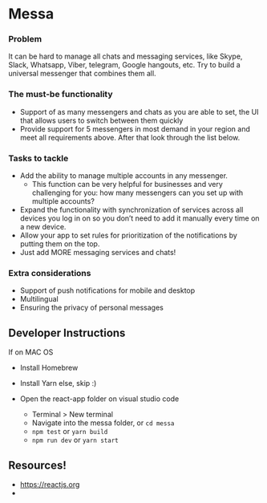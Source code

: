 # Messa

### Problem

It can be hard to manage all chats and messaging services, like Skype, Slack, Whatsapp, Viber, telegram, Google hangouts, etc. Try to build a universal messenger that combines them all.

### The must-be functionality

- Support of as many messengers and chats as you are able to set, the UI that allows users to switch between them quickly
- Provide support for 5 messengers in most demand in your region and meet all requirements above. After that look through the list below.

### Tasks to tackle

- Add the ability to manage multiple accounts in any messenger.
    - This function can be very helpful for businesses and very challenging for you: how many messengers can you set up with multiple accounts?
- Expand the functionality with synchronization of services across all devices you log in on so you don’t need to add it manually every time on a new device.
- Allow your app to set rules for prioritization of the notifications by putting them on the top.
- Just add MORE messaging services and chats!

### Extra considerations

- Support of push notifications for mobile and desktop
- Multilingual
- Ensuring the privacy of personal messages

## Developer Instructions

If on MAC OS
- Install Homebrew
- Install Yarn
else, skip :)

- Open the react-app folder on visual studio code
    - Terminal > New terminal
    - Navigate into the messa folder, or ```cd messa```
    - ```npm test``` or ```yarn build```
    - ```npm run dev``` or ```yarn start```

## Resources!

- https://reactjs.org
- 